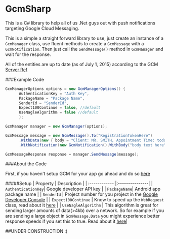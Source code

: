 # GcmSharp
This is a C# library to help all of us .Net guys out with push notifications targeting Google Cloud Messaging.

This is a simple a straight forward library to use, just create an instance of a `GcmManager` class, use fluent methods to create a `GcmMessage` with a `GcmNotification`. Then just call the `SendMessage()` method in `GcmManager` and wait for the response.

All of the entities are up to date (as of July 1, 2015) according to the GCM [Server Ref](https://developers.google.com/cloud-messaging/server-ref)


###Example Code


```C#
GcmManagerOptions options = new GcmManagerOptions() { 
      AuthenticationKey = "Auth Key", 
      PackageName = "Package Name",
      SenderId = "SenderId",
      Expect100Continue = false, //default
      UseNagleAlgorithm = false //default
      };

GcmManager manager = new GcmManager(options);

GcmMessage message = new GcmMessage().To("RegistrationTokenHere")
      .WithData(new { body = "Client: MR. SMITH, Appointment Time: today 3:00pm", title = "Your Appointment Has Arrived" })
      .WithNotification(new GcmNotification().WithBody("body text here").WithTitle("Title Here"));

GcmMessageResponse response = manager.SendMessage(message);

````

###About the Code

First, if you haven't setup GCM for your app go ahead and do so [here](https://developers.google.com/mobile/add)

#####Setup
| Property  | Description  | 
| :------------ |:---------------| 
| `AuthenticationKey`| Google developer API key | 
| `PackageName`| Android app package name        |
| `SenderId` | Project number for you project in the [Google Developer Console](https://console.developers.google.com/project)        |
| `Expect100Continue` | Know to speed up the `WebRequest` class, read about it [here](https://msdn.microsoft.com/en-us/library/system.net.servicepointmanager.expect100continue(v=vs.110).aspx)        |
| `UseNagleAlgorithm` | This algorithm is great for sending larger amounts of data(>4kb) over a network. So for example if you are sending a large object in `GcmMessage.Data` you might experience better response speeds if you set this to true. Read about it [here](https://msdn.microsoft.com/en-us/library/system.net.servicepointmanager.usenaglealgorithm(v=vs.110).aspx)|


##UNDER CONSTRUCTION :)



